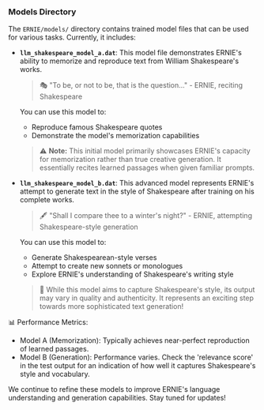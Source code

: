 ### Models Directory

The `ERNIE/models/` directory contains trained model files that can be used for various tasks. Currently, it includes:

- **`llm_shakespeare_model_a.dat`**: 
  This model file demonstrates ERNIE's ability to memorize and reproduce text from William Shakespeare's works.

  > 🎭 "To be, or not to be, that is the question..." - ERNIE, reciting Shakespeare

  You can use this model to:
  - Reproduce famous Shakespeare quotes
  - Demonstrate the model's memorization capabilities
  
  > ⚠️ **Note:** This initial model primarily showcases ERNIE's capacity for memorization rather than true creative generation. It essentially recites learned passages when given familiar prompts.

- **`llm_shakespeare_model_b.dat`**: 
  This advanced model represents ERNIE's attempt to generate text in the style of Shakespeare after training on his complete works.

  > 🖋️ "Shall I compare thee to a winter's night?" - ERNIE, attempting Shakespeare-style generation

  You can use this model to:
  - Generate Shakespearean-style verses
  - Attempt to create new sonnets or monologues
  - Explore ERNIE's understanding of Shakespeare's writing style

  > 🔬 While this model aims to capture Shakespeare's style, its output may vary in quality and authenticity. It represents an exciting step towards more sophisticated text generation!

📊 Performance Metrics:
  - Model A (Memorization): Typically achieves near-perfect reproduction of learned passages.
  - Model B (Generation): Performance varies. Check the 'relevance score' in the test output for an indication of how well it captures Shakespeare's style and vocabulary.

We continue to refine these models to improve ERNIE's language understanding and generation capabilities. Stay tuned for updates!
